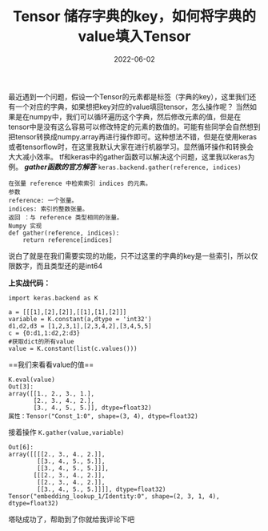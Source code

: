 ﻿---
title: Tensor 储存字典的key，如何将字典的value填入Tensor
date: 2022-06-02
tags: tensorflow
categories: 编程
thumbnail: https://tva3.sinaimg.cn/mw690/94aee95bgy1h2tsl9v8srj21hc0u0k3u.jpg
mathjax: true
---
最近遇到一个问题，假设一个Tensor的元素都是标签（字典的key），这里我们还有一个对应的字典，如果想把key对应的value填回tensor，怎么操作呢？
当然如果是在numpy中，我们可以循环遍历这个字典，然后修改元素的值，但是在tensor中是没有这么容易可以修改特定的元素的数值的。可能有些同学会自然想到把tensor转换成numpy.array再进行操作即可。这种想法不错，但是在使用keras 或者tensorflow时，在这里我默认大家在进行机器学习。显然循环操作和转换会大大减小效率。
tf和keras中的gather函数可以解决这个问题，这里我以keras为例。
***gather函数的官方解答***
`keras.backend.gather(reference, indices)`

```
在张量 reference 中检索索引 indices 的元素。
参数
reference: 一个张量。
indices: 索引的整数张量。
返回 ：与 reference 类型相同的张量。
Numpy 实现
def gather(reference, indices):
    return reference[indices]
```
说白了就是在我们需要实现的功能，只不过这里的字典的key是一些索引，所以仅限数字，而且类型还的是int64


__上实战代码：__

```
import keras.backend as K

a = [[[1],[2],[2]],[[1],[1],[2]]]
variable = K.constant(a,dtype = 'int32')
d1,d2,d3 = [1,2,3,1],[2,3,4,2],[3,4,5,5]
c = {0:d1,1:d2,2:d3}
#获取dict的所有value
value = K.constant(list(c.values()))
```
==我们来看看value的值==

```
K.eval(value)
Out[3]: 
array([[1., 2., 3., 1.],
       [2., 3., 4., 2.],
       [3., 4., 5., 5.]], dtype=float32)
属性：Tensor("Const_1:0", shape=(3, 4), dtype=float32)
```
接着操作   `K.gather(value,variable)`

```
Out[6]: 
array([[[[2., 3., 4., 2.]],
        [[3., 4., 5., 5.]],
        [[3., 4., 5., 5.]]],
       [[[2., 3., 4., 2.]],
        [[2., 3., 4., 2.]],
        [[3., 4., 5., 5.]]]], dtype=float32)
Tensor("embedding_lookup_1/Identity:0", shape=(2, 3, 1, 4), dtype=float32)
```
塔哒成功了，帮助到了你就给我评论下吧
